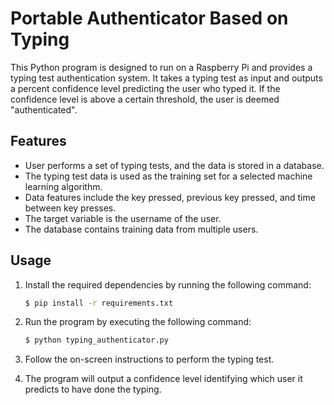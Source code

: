 # Portable Authenticator Based on Typing

This Python program is designed to run on a Raspberry Pi and provides a typing test authentication system. It takes a typing test as input and outputs a percent confidence level predicting the user who typed it. If the confidence level is above a certain threshold, the user is deemed "authenticated".

## Features

- User performs a set of typing tests, and the data is stored in a database.
- The typing test data is used as the training set for a selected machine learning algorithm.
- Data features include the key pressed, previous key pressed, and time between key presses.
- The target variable is the username of the user.
- The database contains training data from multiple users.

## Usage

1. Install the required dependencies by running the following command:

   ```bash
   $ pip install -r requirements.txt
   ```

2. Run the program by executing the following command:

   ```bash
   $ python typing_authenticator.py
   ```

3. Follow the on-screen instructions to perform the typing test.

4. The program will output a confidence level identifying which user it predicts to have done the typing.
